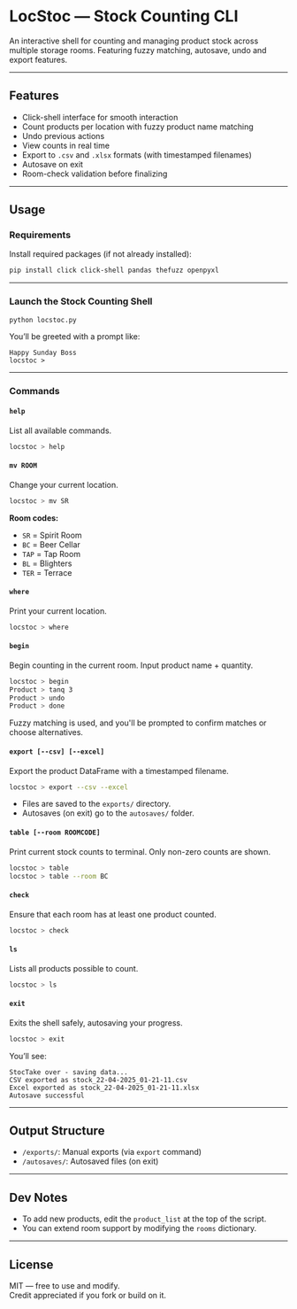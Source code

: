 #  LocStoc — Stock Counting CLI

An interactive shell for counting and managing product stock across multiple storage rooms. Featuring fuzzy matching, autosave, undo and export features.

---

##  Features

-  Click-shell interface for smooth interaction
-  Count products per location with fuzzy product name matching
-  Undo previous actions
-  View counts in real time
-  Export to `.csv` and `.xlsx` formats (with timestamped filenames)
-  Autosave on exit
-  Room-check validation before finalizing

---

##  Usage

###  Requirements

Install required packages (if not already installed):

```bash
pip install click click-shell pandas thefuzz openpyxl
```

---

###  Launch the Stock Counting Shell

```bash
python locstoc.py
```

You’ll be greeted with a prompt like:

```
Happy Sunday Boss
locstoc >
```

---

###  Commands

#### `help`

List all available commands.

```bash
locstoc > help
```

#### `mv ROOM`

Change your current location.

```bash
locstoc > mv SR
```

**Room codes:**
- `SR` = Spirit Room  
- `BC` = Beer Cellar  
- `TAP` = Tap Room  
- `BL` = Blighters  
- `TER` = Terrace

#### `where`

Print your current location.

```bash
locstoc > where
```

#### `begin`

Begin counting in the current room. Input product name + quantity.

```bash
locstoc > begin
Product > tanq 3
Product > undo
Product > done
```

Fuzzy matching is used, and you'll be prompted to confirm matches or choose alternatives.

#### `export [--csv] [--excel]`

Export the product DataFrame with a timestamped filename.

```bash
locstoc > export --csv --excel
```

- Files are saved to the `exports/` directory.
- Autosaves (on exit) go to the `autosaves/` folder.

#### `table [--room ROOMCODE]`

Print current stock counts to terminal. Only non-zero counts are shown.

```bash
locstoc > table
locstoc > table --room BC
```

#### `check`

Ensure that each room has at least one product counted.

```bash
locstoc > check
```

#### `ls`

Lists all products possible to count.
```bash
locstoc > ls
```

#### `exit`

Exits the shell safely, autosaving your progress.

```bash
locstoc > exit
```

You’ll see:

```
StocTake over - saving data...
CSV exported as stock_22-04-2025_01-21-11.csv
Excel exported as stock_22-04-2025_01-21-11.xlsx
Autosave successful
```

---

##  Output Structure

- `/exports/`: Manual exports (via `export` command)
- `/autosaves/`: Autosaved files (on exit)

---

##  Dev Notes

- To add new products, edit the `product_list` at the top of the script.
- You can extend room support by modifying the `rooms` dictionary.

---


##  License

MIT — free to use and modify.  
Credit appreciated if you fork or build on it.
